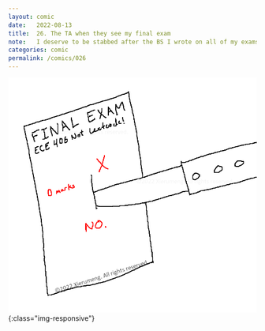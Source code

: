 ```yaml
---
layout: comic
date:   2022-08-13
title:  26. The TA when they see my final exam
note:   I deserve to be stabbed after the BS I wrote on all of my exams. I also picked ECE 406 at random (it wasn't even offered this term).
categories: comic
permalink: /comics/026
---
```

![PAGE 026](/comics/026-pBoSYJiu1Srt3cks-VRXSHvJb0UruRtqc.png){:class="img-responsive"}
